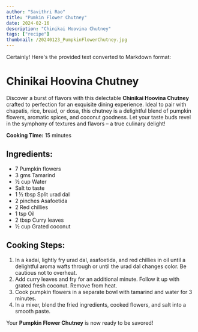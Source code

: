 ```yaml
---
author: "Savithri Rao"
title: "Pumkin Flower Chutney"
date: 2024-02-16
description: "Chinikai Hoovina Chutney"
tags: ["recipe"]
thumbnail: /20240123_PumpkinFlowerChutney.jpg
---
```

Certainly! Here's the provided text converted to Markdown format:

# Chinikai Hoovina Chutney

Discover a burst of flavors with this delectable **Chinikai Hoovina Chutney** crafted to perfection for an exquisite dining experience. Ideal to pair with chapatis, rice, bread, or dosa, this chutney is a delightful blend of pumpkin flowers, aromatic spices, and coconut goodness. Let your taste buds revel in the symphony of textures and flavors – a true culinary delight!

**Cooking Time:** 15 minutes

## Ingredients:
- 7 Pumpkin flowers
- 3 gms Tamarind
- ½ cup Water
- Salt to taste
- 1 ½ tbsp Split urad dal
- 2 pinches Asafoetida
- 2 Red chillies
- 1 tsp Oil
- 2 tbsp Curry leaves
- ½ cup Grated coconut

## Cooking Steps:
1. In a kadai, lightly fry urad dal, asafoetida, and red chillies in oil until a delightful aroma wafts through or until the urad dal changes color. Be cautious not to overheat.
2. Add curry leaves and fry for an additional minute. Follow it up with grated fresh coconut. Remove from heat.
3. Cook pumpkin flowers in a separate bowl with tamarind and water for 3 minutes.
4. In a mixer, blend the fried ingredients, cooked flowers, and salt into a smooth paste.

Your **Pumpkin Flower Chutney** is now ready to be savored!
